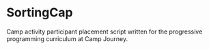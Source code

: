 # SortingCap
Camp activity participant placement script written for the progressive programming curriculum at Camp Journey. 
